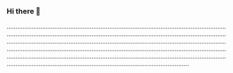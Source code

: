 ### Hi there 👋

...................................................................................................................................................................................................................................................................................................................................................................................................................................................................................................................................................................................................................................................................................................................................................